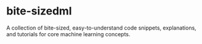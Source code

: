 # bite-sizedml
A collection of bite-sized, easy-to-understand code snippets, explanations, and tutorials for core machine learning concepts.
